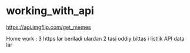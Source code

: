 # working_with_api

https://api.imgflip.com/get_memes

Home work : 3 https  lar beriladi ulardan 2 tasi oddiy bittas i listlik API data lar
